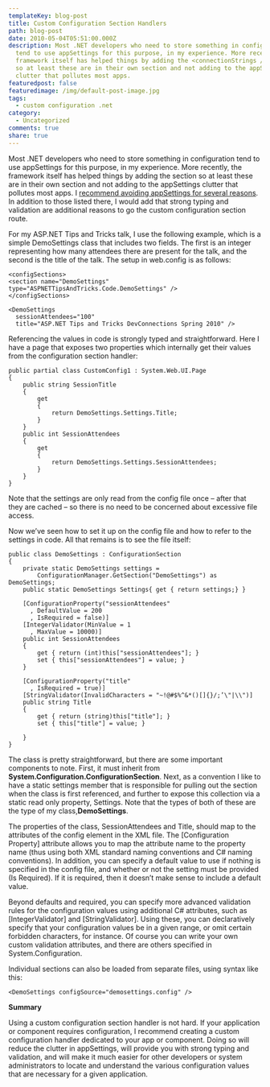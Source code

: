 ```yaml
---
templateKey: blog-post
title: Custom Configuration Section Handlers
path: blog-post
date: 2010-05-04T05:51:00.000Z
description: Most .NET developers who need to store something in configuration
  tend to use appSettings for this purpose, in my experience. More recently, the
  framework itself has helped things by adding the <connectionStrings /> section
  so at least these are in their own section and not adding to the appSettings
  clutter that pollutes most apps.
featuredpost: false
featuredimage: /img/default-post-image.jpg
tags:
  - custom configuration .net
category:
  - Uncategorized
comments: true
share: true
---
```

Most .NET developers who need to store something in configuration tend to use appSettings for this purpose, in my experience. More recently, the framework itself has helped things by adding the <connectionStrings /> section so at least these are in their own section and not adding to the appSettings clutter that pollutes most apps. I [recommend avoiding appSettings for several reasons](https://ardalis.com/avoid-appsettings-usage-in-controls-or-shared-libraries). In addition to those listed there, I would add that strong typing and validation are additional reasons to go the custom configuration section route.

For my ASP.NET Tips and Tricks talk, I use the following example, which is a simple DemoSettings class that includes two fields. The first is an integer representing how many attendees there are present for the talk, and the second is the title of the talk. The setup in web.config is as follows:

```
<configSections>
<section name="DemoSettings" type="ASPNETTipsAndTricks.Code.DemoSettings" />
</configSections>
 
<DemoSettings 
  sessionAttendees="100" 
  title="ASP.NET Tips and Tricks DevConnections Spring 2010" />
```

Referencing the values in code is strongly typed and straightforward. Here I have a page that exposes two properties which internally get their values from the configuration section handler:

```
public partial class CustomConfig1 : System.Web.UI.Page
{
    public string SessionTitle
    {
        get
        {
            return DemoSettings.Settings.Title;
        }
    }
    public int SessionAttendees
    {
        get
        {
            return DemoSettings.Settings.SessionAttendees;
        }
    }
}
```

Note that the settings are only read from the config file once – after that they are cached – so there is no need to be concerned about excessive file access.

Now we’ve seen how to set it up on the config file and how to refer to the settings in code. All that remains is to see the file itself:

```
public class DemoSettings : ConfigurationSection
{
    private static DemoSettings settings = 
        ConfigurationManager.GetSection("DemoSettings") as DemoSettings;
    public static DemoSettings Settings{ get { return settings;} }
 
    [ConfigurationProperty("sessionAttendees"
      , DefaultValue = 200
      , IsRequired = false)]
    [IntegerValidator(MinValue = 1
      , MaxValue = 10000)]
    public int SessionAttendees
    {
        get { return (int)this["sessionAttendees"]; }
        set { this["sessionAttendees"] = value; }
    }
 
    [ConfigurationProperty("title"
      , IsRequired = true)]
    [StringValidator(InvalidCharacters = "~!@#$%^&*()[]{}/;’\"|\\")]
    public string Title
    {
        get { return (string)this["title"]; }
        set { this["title"] = value; }
 
    }
}
```

The class is pretty straightforward, but there are some important components to note. First, it must inherit from **System.Configuration.ConfigurationSection**. Next, as a convention I like to have a static settings member that is responsible for pulling out the section when the class is first referenced, and further to expose this collection via a static read only property, Settings. Note that the types of both of these are the type of my class,**DemoSettings**.

The properties of the class, SessionAttendees and Title, should map to the attributes of the config element in the XML file. The \[Configuration Property] attribute allows you to map the attribute name to the property name (thus using both XML standard naming conventions and C# naming conventions). In addition, you can specify a default value to use if nothing is specified in the config file, and whether or not the setting must be provided (Is Required). If it is required, then it doesn’t make sense to include a default value.

Beyond defaults and required, you can specify more advanced validation rules for the configuration values using additional C# attributes, such as \[IntegerValidator] and \[StringValidator]. Using these, you can declaratively specify that your configuration values be in a given range, or omit certain forbidden characters, for instance. Of course you can write your own custom validation attributes, and there are others specified in System.Configuration.

Individual sections can also be loaded from separate files, using syntax like this:

```
<DemoSettings configSource="demosettings.config" />
```

**Summary**

Using a custom configuration section handler is not hard. If your application or component requires configuration, I recommend creating a custom configuration handler dedicated to your app or component. Doing so will reduce the clutter in appSettings, will provide you with strong typing and validation, and will make it much easier for other developers or system administrators to locate and understand the various configuration values that are necessary for a given application.